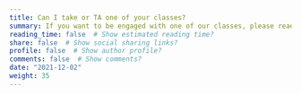 ```yaml
---
title: Can I take or TA one of your classes?
summary: If you want to be engaged with one of our classes, please read here.
reading_time: false  # Show estimated reading time?
share: false  # Show social sharing links?
profile: false  # Show author profile?
comments: false  # Show comments?
date: "2021-12-02"
weight: 35
---
```


